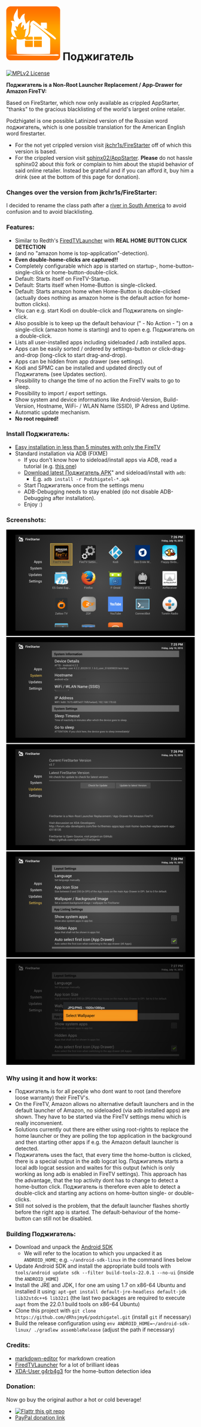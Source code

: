 ![Logo of Поджигатель](Screenshots/podzhigatel-logo_small.png "Logo of Поджигатель") Поджигатель
=========

[![MPLv2 License](https://img.shields.io/badge/license-MPLv2-blue.svg?style=flat-square)](https://www.mozilla.org/MPL/2.0/)

__Поджигатель is a Non-Root Launcher Replacement / App-Drawer for Amazon FireTV:__

Based on FireStarter, which now only available as crippled AppStarter, "thanks" to the gracious blacklisting of the world's largest online retailer.

Podzhigatel is one possible Latinized version of the Russian word поджигатель, which is one possible translation for the American English word firestarter.

* For the not yet crippled version visit [jkchr1s/FireStarter](https://github.com/jkchr1s/FireStarter) off of which this version is based.
* For the crippled version visit  [sphinx02/AppStarter](https://github.com/sphinx02/AppStarter). **Please** do not hassle sphinx02 about *this* fork or complain to him about the stupid behavior of said online retailer. Instead be grateful and if you can afford it, buy him a drink (see at the bottom of this page for donation).

### Changes over the version from jkchr1s/FireStarter:

I decided to rename the class path after a [river in South America](https://en.wikipedia.org/wiki/Amazon_River) to avoid confusion and to avoid blacklisting.

### Features:
 
 * Similar to Redth's [FiredTVLauncher](https://github.com/Redth/FiredTVLauncher) with __REAL HOME BUTTON CLICK DETECTION__
 * (and no "amazon home is top-application"-detection).
 * __Even double-home-clicks are captured!!__
 * Completely configurable which app is started on startup-, home-button-single-click or home-button-double-click.
 * Default: Starts itself on FireTV-Startup.
 * Default: Starts itself when Home-Button is single-clicked.
 * Default: Starts amazon home when Home-Button is double-clicked (actually does nothing as amazon home is the default action for home-button clicks). 
 * You can e.g. start Kodi on double-click and Поджигатель on single-click.
 * Also possible is to keep up the default behaviour (" - No Action - ") on a single-click (amazon home is starting) and to open e.g. Поджигатель on a double-click.
 * Lists all user-installed apps including sideloaded / adb installed apps.
 * Apps can be easily sorted / ordered by settings-button or click-drag-and-drop (long-click to start drag-and-drop).
 * Apps can be hidden from app drawer (see settings).
 * Kodi and SPMC can be installed and updated directly out of Поджигатель (see Updates section).
 * Possibility to change the time of no action the FireTV waits to go to sleep.
 * Possibility to import / export settings.
 * Show system and device informations like Android-Version, Build-Version, Hostname, WiFi- / WLAN Name (SSID), IP Adress and Uptime.
 * Automatic update mechanism.
 * __No root required!__

### Install Поджигатель:

 * [Easy installation in less than 5 minutes with only the FireTV](https://github.com/sphinx02/AppStarter/wiki/Install-AppStarter-and-Kodi-%28only-FireTV-needed%29)
 * Standard installation via ADB (FIXME)
   * If you don't know how to sideload/install apps via ADB, read a tutorial (e.g. [this one](http://kodi.wiki/view/HOW-TO:Install_Kodi_on_Fire_TV))
   * [Download latest Поджигатель APK](https://github.com/dRhsjmy6/podzhigatel/releases)" and sideload/install with `adb`: 
     * E.g. `adb install -r Podzhigatel-*.apk`
   * Start Поджигатель once from the settings menu 
   * ADB-Debugging needs to stay enabled (do not disable ADB-Debugging after installation).
   * Enjoy :)
 
### Screenshots:

![Screenshot of Поджигатель](Screenshots/podzhigatel_screenshot_01.png "Screenshot of Поджигатель")
![Screenshot of Поджигатель](Screenshots/podzhigatel_screenshot_02.png "Screenshot of Поджигатель")
![Screenshot of Поджигатель](Screenshots/podzhigatel_screenshot_03.png "Screenshot of Поджигатель")
![Screenshot of Поджигатель](Screenshots/podzhigatel_screenshot_04.png "Screenshot of Поджигатель")
![Screenshot of Поджигатель](Screenshots/podzhigatel_screenshot_05.png "Screenshot of Поджигатель")

### Why using it and how it works:
 * Поджигатель is for all people who dont want to root (and therefore loose warranty) their FireTV's.
 * On the FireTV, Amazon allows no alternative default launchers and in the default launcher of Amazon, no sideloaded (via adb installed apps) are shown. They have to be started via the FireTV settings menu which is really inconvenient.
 * Solutions currently out there are either using root-rights to replace the home launcher or they are polling the top application in the background and then starting other apps if e.g. the Amazon default launcher is detected.
 * Поджигатель uses the fact, that every time the home-button is clicked, there is a special output in the adb logcat log. Поджигатель starts a local adb logcat session and waites for this output (which is only working as long adb is enabled in FireTV settings). This approach has the advantage, that the top activity dont has to change to detect a home-button click. Поджигатель is therefore even able to detect a double-click and starting any actions on home-button single- or double-clicks.
 * Still not solved is the problem, that the default launcher flashes shortly before the right app is started. The default-behaviour of the home-button can still not be disabled.

### Building Поджигатель:

 * Download and unpack the [Android SDK](https://developer.android.com/studio/index.html#downloads)
   * We will refer to the location to which you unpacked it as `ANDROID_HOME`; e.g. `~/android-sdk-linux` in the command lines below
 * Update Android SDK and install the appropriate build tools with `tools/android update sdk --filter build-tools-22.0.1 --no-ui` (inside the `ANDROID_HOME`)
 * Install the JRE and JDK, I for one am using 1.7 on x86-64 Ubuntu and installed it using: `apt-get install default-jre-headless default-jdk lib32stdc++6 lib32z1` (the last two packages are required to execute `aapt` from the 22.0.1 build tools on x86-64 Ubuntu)
 * Clone this project with `git clone https://github.com/dRhsjmy6/podzhigatel.git` (install `git` if necessary)
 * Build the release configuration using `env ANDROID_HOME=~/android-sdk-linux/ ./gradlew assembleRelease` (adjust the path if necessary)

### Credits:

 * [markdown-editor](https://jbt.github.io/markdown-editor/) for markdown creation
 * [FiredTVLauncher](https://github.com/Redth/FiredTVLauncher) for a lot of brilliant ideas
 * [XDA-User g4rb4g3](http://forum.xda-developers.com/showpost.php?p=56319876&postcount=87) for the home-button detection idea
 
### Donation:
Now go buy the original author a hot or cold beverage!

 * [![Flattr this git repo](https://api.flattr.com/button/flattr-badge-large.png)](https://flattr.com/submit/auto?user_id=sphinx02&url=https://github.com/sphinx02/AppStarter&title=AppStarter&language=java&tags=github&category=software)
 * <a href="https://www.paypal.com/cgi-bin/webscr?cmd=_s-xclick&hosted_button_id=KKQ6VU34YGKYS" target="_blank">PayPal donation link</a>
